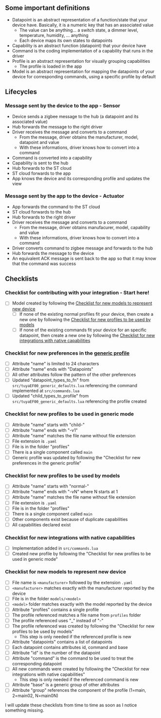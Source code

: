 ## Some important definitions
- Datapoint is an abstract representation of a function/state that your device have. Basically, it is a numeric key that has an associated value
  - The value can be anything... a switch state, a dimmer level, temperature, humidity, ... anything
  - Each device maps its own states to datapoints
- Capability is an abstract function (datapoint) that your device have
- Command is the coding implementation of a capability that runs in the driver
- Profile is an abstract representation for visually grouping capabilities
  - The profile is loaded in the app
- Model is an abstract representation for mapping the datapoints of your device for corresponding commands, using a specific profile by default

## Lifecycles

### Message sent by the device to the app - Sensor
- Device sends a zigbee message to the hub (a datapoint and its associated value)
- Hub forwards the message to the right driver
- Driver receives the message and converts to a command
  - From the message, driver obtains the manufacturer, model, datapoint and value
  - With these informations, driver knows how to convert into a command
- Command is converted into a capability
- Capability is sent to the hub
- Hub forwards to the ST cloud
- ST cloud forwards to the app
- App knows the device and its corresponding profile and updates the view

### Message sent by the app to the device - Actuator
- App forwards the command to the ST cloud
- ST cloud forwards to the hub
- Hub forwards to the right driver
- Driver receives the message and converts to a command
  - From the message, driver obtains manufacurer, model, capability and value
  - With these informations, driver knows how to convert into a command
- Driver converts command to zigbee message and forwards to the hub
- Hub forwards the message to the device
- An equivalent ACK message is sent back to the app so that it may know that the command was success

## Checklists

### Checklist for contributing with your integration - Start here!
- [ ] Model created by following the [Checklist for new models to represent new device](#checklist-for-new-models-to-represent-new-device)
  - [ ] If none of the existing normal profiles fit your device, then create a new one by following the [Checklist for new profiles to be used by models](#checklist-for-new-profiles-to-be-used-by-models)
  - [ ] If none of the existing commands fit your device for an specific datapoint, then create a new one by following the [Checklist for new integrations with native capabilities](#checklist-for-new-integrations-with-native-capabilities)

### Checklist for new preferences in the [generic profile](https://github.com/w35l3y/EdgeDrivers/blob/beta/personal-tuya-devices/profiles/generic-ef00-v1.yaml)
- [ ] Attribute "name" is limited to 24 characters
- [ ] Attribute "name" ends with "Datapoints"
- [ ] All other attributes follow the pattern of the other preferences
- [ ] Updated "datapoint_types_to_fn" from `src/tuyaEF00_generic_defaults.lua` referencing the command implemented at `src/commands.lua`
- [ ] Updated "child_types_to_profile" from `src/tuyaEF00_generic_defaults.lua` referencing the profile created

### Checklist for new profiles to be used in generic mode

- [ ] Attribute "name" starts with "child-"
- [ ] Attribute "name" ends with "-v1"
- [ ] Attribute "name" matches the file name without file extension
- [ ] File extension is `.yaml`
- [ ] File is in the folder "profiles"
- [ ] There is a single component called `main`
- [ ] Generic profile was updated by following the "Checklist for new preferences in the generic profile"

### Checklist for new profiles to be used by models

- [ ] Attribute "name" starts with "normal-"
- [ ] Attribute "name" ends with "-vN" where N starts at 1
- [ ] Attribute "name" matches the file name without file extension
- [ ] File extension is `.yaml`
- [ ] File is in the folder "profiles"
- [ ] There is a single component called `main`
- [ ] Other components exist because of duplicate capabilities
- [ ] All capabilities declared exist

### Checklist for new integrations with native capabilities
- [ ] Implementation added in `src/commands.lua`
- [ ] Created new profile by following the "Checklist for new profiles to be used in generic mode"

### Checklist for new models to represent new device
- [ ] File name is `<manufacturer>` followed by the extension `.yaml`
- [ ] `<manufacturer>` matches exactly with the manufacturer reported by the device
- [ ] File is in the folder `models/<model>`
- [ ] `<model>` folder matches exactly with the model reported by the device
- [ ] Attribute "profiles" contains a single profile
- [ ] The profile referenced matches a file name from `profiles` folder
- [ ] The profile referenced uses "_" instead of "-"
- [ ] The profile referenced was created by following the "Checklist for new profiles to be used by models"
  - This step is only needed if the referenced profile is new
- [ ] Attribute "datapoints" contains a list of datapoints
- [ ] Each datapoint contains attributes id, command and base
- [ ] Attribute "id" is the number of the datapoint
- [ ] Attribute "command" is the command to be used to treat the corresponding datapoint
- [ ] All new commands were created by following the "Checklist for new integrations with native capabilities"
  - This step is only needed if the referenced command is new
- [ ] Attribute "base" is a generic group of other attributes
- [ ] Attribute "group" references the component of the profile (1=main, 2=main02, N=main0N)

I will update these checklists from time to time as soon as I notice something missing.
